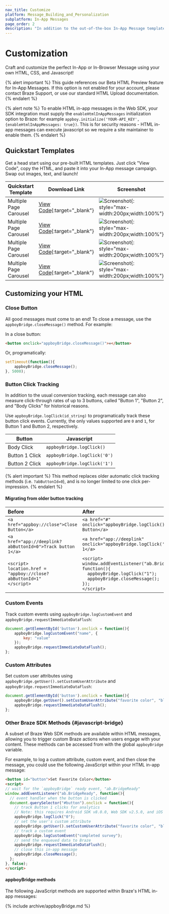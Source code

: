 ```yaml
---
nav_title: Customize
platform: Message_Building_and_Personalization
subplatform: In-App Messages
page_order: 2
description: "In addition to the out-of-the-box In-App Message templates, Braze also offers customized messaging templates that allow custom HTML, Modals with custom CSS, Video, and more."
---
```


# Customization

Craft and customize the perfect In-App or In-Browser Message using your own HTML, CSS, and Javascript!

{% alert important %}
This guide references our Beta HTML Preview feature for In-App Messages. If this option is not enabled for your account, please contact Braze Support, or use our standard HTML Upload documentation.
{% endalert %}

{% alert note %}
To enable HTML in-app messages in the Web SDK, your SDK integration must supply the `enableHtmlInAppMessages` initialization option to Braze: for example `appboy.initialize('YOUR-API_KEY', {enableHtmlInAppMessages: true})`. This is for security reasons - HTML in-app messages can execute javascript so we require a site maintainer to enable them.
{% endalert %}

## Quickstart Templates

Get a head start using our pre-built HTML templates. Just click "View Code", copy the HTML, and paste it into your In-App message campaign. Swap out images, text, and launch!


|Quickstart Template|Download Link|Screenshot|
|--------|----------|---------|
|Multiple Page Carousel| [View Code](https://raw.githubusercontent.com/braze-inc/in-app-message-templates/master/braze-templates/1-braze-dashboard-carousel-modal/index.html){:target="_blank"}|![Screenshot](https://raw.githubusercontent.com/braze-inc/in-app-message-templates/master/braze-templates/1-braze-dashboard-carousel-modal/screenshot.gif){: style="max-width:200px;width:100%"}|
|Multiple Page Carousel| [View Code](https://raw.githubusercontent.com/braze-inc/in-app-message-templates/master/braze-templates/2-braze-dashboard-simple-modal/index.html){:target="_blank"}|![Screenshot](https://raw.githubusercontent.com/braze-inc/in-app-message-templates/master/braze-templates/2-braze-dashboard-simple-modal/screenshot.gif){: style="max-width:200px;width:100%"}|
|Multiple Page Carousel| [View Code](https://raw.githubusercontent.com/braze-inc/in-app-message-templates/master/braze-templates/3-braze-dashboard-survey-modal/index.html){:target="_blank"}|![Screenshot](https://raw.githubusercontent.com/braze-inc/in-app-message-templates/master/braze-templates/3-braze-dashboard-survey-modal/screenshot.gif){: style="max-width:200px;width:100%"}|
|Multiple Page Carousel| [View Code](https://raw.githubusercontent.com/braze-inc/in-app-message-templates/master/braze-templates/5-fullscreen-pagination/index.html){:target="_blank"}|![Screenshot](https://raw.githubusercontent.com/braze-inc/in-app-message-templates/master/braze-templates/5-fullscreen-pagination/screenshot.gif){: style="max-width:200px;width:100%"}|

## Customizing your HTML

### Close Button

All good messages must come to an end! To close a message, use the `appboyBridge.closeMessage()` method. For example:

In a close button:

```html
<button onclick="appboyBridge.closeMessage()">✕</button>
```

Or, programatically:

```javascript
setTimeout(function(){
    appboyBridge.closeMessage();
}, 5000);
```

### Button Click Tracking

In addition to the usual conversion tracking, each message can also measure click-through rates of up to 3 buttons, called "Button 1", "Button 2", and "Body Clicks" for historical reasons.

Use `appboyBridge.logClick(id_string)` to programatically track these button click events. Currently, the only values supported are `0` and `1`, for Button 1 and Button 2, respectively.

|Button| Javascript|
|----|-----|
|Body Click| `appboyBridge.logClick()`|
|Button 1 Click| `appboyBridge.logClick('0')`|
|Button 2 Click| `appboyBridge.logClick('1')`|

{% alert important %}
This method replaces older automatic click tracking methods (i.e. `?abButtonId=0`), and is no longer limited to one click per-impression.
{% endalert %}

#### Migrating from older button tracking

| Before | After |
|:-------- |:------------|
|<code>&lt;a href="appboy://close"&gt;Close Button&lt;/a&gt;</code>|<code>&lt;a href="#" onclick="appboyBridge.logClick();appboyBridge.closeMessage()"&gt;Close Button&lt;/a&gt;</code>|
|<code>&lt;a href="app://deeplink?abButtonId=0">Track button 1&lt;/a&gt;</code>|<code>&lt;a href="app://deeplink" onclick="appboyBridge.logClick('0')"&gt;Track button 1&lt;/a&gt;</code>|
|<code>&lt;script&gt;<br>location.href = "appboy://close?abButtonId=1"<br>&lt;/script&gt;</code>|<code>&lt;script&gt;<br>window.addEventListener("ab.BridgeReady", function(){<br>&nbsp;&nbsp;appboyBridge.logClick("1");<br>&nbsp;&nbsp;appboyBridge.closeMessage();<br>});<br>&lt;/script&gt;</code>|

### Custom Events

Track custom events using `appboyBridge.logCustomEvent` and `appboyBridge.requestImmediateDataFlush`:

```javascript
document.getElementById('button').onclick = function(){
    appboyBridge.logCustomEvent("name", {
        key: "value"
    });
    appboyBridge.requestImmediateDataFlush();
};
```

### Custom Attributes


Set custom user attributes using `appboyBridge.getUser().setCustomUserAttribute` and `appboyBridge.requestImmediateDataFlush`:

```javascript
document.getElementById('button').onclick = function(){
    appboyBridge.getUser().setCustomUserAttribute("favorite color", "blue");
    appboyBridge.requestImmediateDataFlush();
};
```

### Other Braze SDK Methods {#javascript-bridge}

A subset of Braze Web SDK methods are available within HTML messages, allowing you to trigger custom Braze actions when users engage with your content. These methods can be accessed from with the global `appboyBridge` variable.

For example, to log a custom attribute, custom event, and then close the message, you could use the following JavaScript within your HTML in-app message:

```html
<button id="button">Set Favorite Color</button>
<script>
// wait for the `appboyBridge` ready event, "ab.BridgeReady"
window.addEventListener("ab.BridgeReady", function(){
  // event handler when the button is clicked
  document.querySelector("#button").onclick = function(){
    // track Button 1 clicks for analytics
    // Note: this requires Android SDK v8.0.0, Web SDK v2.5.0, and iOS SDK v3.23.0
    appboyBridge.logClick("0");
    // set the user's custom attribute
    appboyBridge.getUser().setCustomUserAttribute("favorite color", "blue");
    // track a custom event
    appboyBridge.logCustomEvent("completed survey");
    // send the enqueued data to Braze
    appboyBridge.requestImmediateDataFlush();
    // close this in-app message
    appboyBridge.closeMessage();
  };
}, false);
</script>
```
#### appboyBridge methods

The following JavaScript methods are supported within Braze's HTML in-app messages:

<style>
/* makes first column wider */
#article-main > table:first-of-type > tbody > tr td:first-child {
    min-width: 470px !important;
}
/* makes code column smaller font */
#article-main > table:first-of-type > tbody > tr td:first-child code {
    font-size:12px !important;
}
#article-main > table:first-of-type td {
  word-break: break-word;
}
</style>

{% include archive/appboyBridge.md %}

[1]: {{site.baseurl}}/user_guide/message_building_by_channel/in-app_messages/customize/
